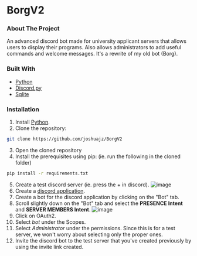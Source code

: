 # BorgV2
### About The Project

An advanced discord bot made for university applicant servers that allows users to display their programs.  Also allows administrators to add useful commands and welcome messages.  It's a rewrite of my old bot (Borg).

### Built With
- [Python](https://www.python.org/)
- [Discord.py](https://discordpy.readthedocs.io/en/latest/index.html)
- [Sqlite](https://www.sqlite.org/index.html)

### Installation
1. Install [Python](https://www.python.org/downloads/).
2. Clone the repository:
```sh
git clone https://github.com/joshuajz/BorgV2
```
3. Open the cloned repository
4. Install the prerequisites using pip: (ie. run the following in the cloned folder)
```sh
pip install -r requirements.txt
```
5. Create a test discord server (ie. press the + in discord).
![image](https://user-images.githubusercontent.com/35657686/112092497-fc912980-8b6d-11eb-994a-be0667b62bc5.png)
6. Create a [discord application](https://discord.com/developers/applications).
7. Create a bot for the discord application by clicking on the "Bot" tab.
8. Scroll slightly down on the "Bot" tab and select the **PRESENCE Intent** and **SERVER MEMBERS Intent**.
![image](https://user-images.githubusercontent.com/35657686/112092380-be940580-8b6d-11eb-9dd7-6f91aa9fdc20.png)
9. Click on OAuth2.
10. Select _bot_ under the Scopes.
11. Select _Administrator_ under the permissions.  Since this is for a test server, we won't worry about selecting only the proper ones.
12. Invite the discord bot to the test server that you've created previously by using the invite link created.
